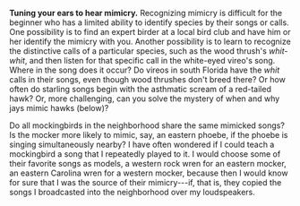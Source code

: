 **Tuning your ears to hear mimicry.** Recognizing mimicry is difficult for the beginner who has a limited ability to identify species by their songs or calls. One possibility is to find an expert birder at a local bird club and have him or her identify the mimicry with you. Another possibility is to learn to recognize the distinctive calls of a particular species, such as the wood thrush's *whit-whit*, and then listen for that specific call in the white-eyed vireo's song. Where in the song does it occur? Do vireos in south Florida have the *whit* calls in their songs, even though wood thrushes don't breed there? Or how often do starling songs begin with the asthmatic scream of a red-tailed hawk? Or, more challenging, can you solve the mystery of when and why jays mimic hawks (below)?

Do all mockingbirds in the neighborhood share the same mimicked songs? Is the mocker more likely to mimic, say, an eastern phoebe, if the phoebe is singing simultaneously nearby? I have often wondered if I could teach a mockingbird a song that I repeatedly played to it. I would choose some of their favorite songs as models, a western rock wren for an eastern mocker, an eastern Carolina wren for a western mocker, because then I would know for sure that I was the source of their mimicry---if, that is, they copied the songs I broadcasted into the neighborhood over my loudspeakers.
